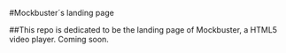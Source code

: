 #Mockbuster´s landing page

##This repo is dedicated to be the landing page of Mockbuster, a HTML5 video player. Coming soon.
